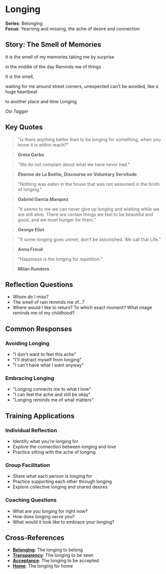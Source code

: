 # Longing

**Series**: Belonging  
**Focus**: Yearning and missing, the ache of desire and connection

## Story: The Smell of Memories

It is the smell of my memories taking me by surprise

in the middle of the day Reminds me of things

It is the smell,

waiting for me around street corners, unexpected can't be avoided, like a huge heartbeat

to another place and time Longing

*Osi Tagger*

## Key Quotes

> "Is there anything better than to be longing for something, when you know it is within reach?"

> **Greta Garbo**

> "We do not complain about what we have never had."

> **Étienne de La Boétie, Discourse on Voluntary Servitude**

> "Nothing was eaten in the house that was not seasoned in the broth of longing."

> **Gabriel Garcia Marquez**

> "It seems to me we can never give up longing and wishing while we are still alive. There are certain things we feel to be beautiful and good, and we must hunger for them."

> **George Eliot**

> "If some longing goes unmet, don't be astonished. We call that Life."

> **Anna Freud**

> "Happiness is the longing for repetition."

> **Milan Kundera**

## Reflection Questions

- Whom do I miss?
- The smell of rain reminds me of...?
- Where would I like to return? To which exact moment? What image reminds me of my childhood?

## Common Responses

### **Avoiding Longing**
- "I don't want to feel this ache"
- "I'll distract myself from longing"
- "I can't have what I want anyway"

### **Embracing Longing**
- "Longing connects me to what I love"
- "I can feel the ache and still be okay"
- "Longing reminds me of what matters"

## Training Applications

### **Individual Reflection**
- Identify what you're longing for
- Explore the connection between longing and love
- Practice sitting with the ache of longing

### **Group Facilitation**
- Share what each person is longing for
- Practice supporting each other through longing
- Explore collective longing and shared desires

### **Coaching Questions**
- What are you longing for right now?
- How does longing serve you?
- What would it look like to embrace your longing?

## Cross-References
- **[Belonging](01-belonging.md)**: The longing to belong
- **[Transparency](02-transparency.md)**: The longing to be seen
- **[Acceptance](05-acceptance.md)**: The longing to be accepted
- **[Home](12-home.md)**: The longing for home
